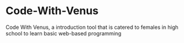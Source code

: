 # Code-With-Venus
Code With Venus, a introduction tool that is catered to females in high school to learn basic web-based programming
